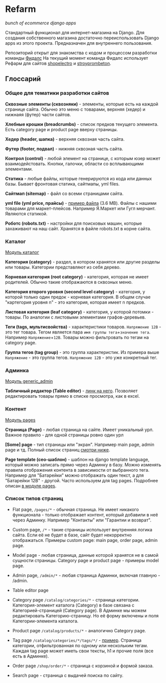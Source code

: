 # Refarm
*bunch of ecommerce django apps* 

Стандартный функционал для интернет-магазина на Django.
Для создания собственного магазина достаточно переиспользовать Django apps из этого проекта.
Предназначен для внутреннего пользования.

Репозиторий открыт для знакомства с кодом и процессом разработки команды [Фидалс](https://fidals.com)
На текущий момент команда Фидалс использует Рефарм для сайтов [shopelectro](https://github.com/fidals/shopelectro) и [stroyprombeton](https://github.com/fidals/stroyprombeton). 

## Глоссарий

### Общее для тематики разработки сайтов

**Сквозные элементы (сквозняки)** - элементы, которые есть на каждой странице сайта.
Обычно это меню с товарами, верхняя (хедер) и нижнаяя (футер) части сайтов.

**Хлебные крошки (breadcrumbs)** - список предков текущего элемента.
Есть category page и product page вверху страницы.

**Хедер (header, шапка)** - верхняя сквозная часть сайта.

**Футер (footer, подвал)** - нижняя сквозная часть сайта.

**Контрол (control)** - любой элемент на странице, с которым юзер может взаимодейстовать.
Кнопки, галочки, области со всплывающими элементами. 
 
**Статика** - любые файлы, которые генерируются из кода или данных базы.
Бывает фронтовая статика, сайтмапы, yml files.

**Сайтмап (sitemap)** - файл со всеми страницами сайта.

**yml file (yml price, прайсы)** - [пример файла](https://www.shopelectro.ru/static/yandex.yml) (3.6 MB).
Файлы с нашими товарами для маркет-плейсов. Например Я.Маркет или Гугл мерчант.
Являются статикой.

**Роботс (robots.txt)** - настройки для поисковых машин, которые захаживают на наш сайт.
Хранятся в файле robots.txt в корне сайта.


### Каталог

[Модуль каталог](https://github.com/fidals/refarm-site/tree/master/catalog)

**Категория (category)** - раздел, в котором хранятся или другие разделы или товары.
Категории представляют из себя дерево.

**Корневая категория (root category)** - категория, которая не имеет родителей.
Обычно такие отображаются в сквозных меню.

**Категория второго уровня (second level category)** - категория, у которой только один предок - корневая категория.
В общем случае "картегория уровня n" - это категория, которая имеет n предков.
 
**Листовая категория (leaf category)** - категория, у которой потомки - товары.
По аналогии с листовыми элементами графов-деревьев.

**Теги (tags, мультисвойства)** - характеристики товаров.
`Напряжение 12В` - это тег товара.
Тегом является пара `имя группы тега`+`значение тега`. Например `Напряжение`+`12В`.
Товары можно фильтровать по тегам на category page.

**Группа тегов (tag group)** - это группа характеристик.
Из примера выше `Напряжение` - это группа тегов.
`Напряжение 12В` - это уже конкретный тег.

### Админка

[Модуль generic_admin](https://github.com/fidals/refarm-site/tree/master/generic_admin)

**Табличный редактор (Table editor)** - [линк на него](http://www.stroyprombeton.ru/admin/editor/).
Позволяет редактировать товары прямо в списке просмотра, как в excel.

### Контент

[Модуль pages](https://github.com/fidals/refarm-site/tree/master/pages)

**Страница (Page)** - любая страница на сайте. Имеет уникальный урл.
Важное правило - для одной страницы ровно один урл

**[Some] page** - тип страницы или "экран".
Например main page, admin page и тд. Полный список страниц [смотри ниже](#refarms-documentation).

**Page template (сео-шаблон)** - шаблон на django template language, который можно записать прямо через Админку в базу.
Можно изменять правила отображения контента в зависимости от выбранного тега.
Например для "Батарейки" можно отображать один текст, а для "Батарейки 12В" - другой.
Часто используем для tag pages. Подробнее описан [в модуле pages](https://github.com/fidals/refarm-site/tree/master/pages). 

### Список типов страниц
- Flat page, `/pages/*` - обычная страница.
Не имеет никакого функционала - только отображает контент, который добавили в неё через Админку.
Например "Контакты" или "Гарантии и возврат".
- Custom page, `/*` - такие страницы использует внутренняя логика сайта.
Если её не будет в базе, сайт будет некорректно отображаться.
Примеры custom page: main page, order page, admin page. 
- Model page - любая страница, данные которой хранятся не в самой сущности страницы.
Category page и product page - примеры model page.

- Admin page, `/admin/*` - любая страница Админки, включая главную - /admin.
- Table editor page

- Category page `/catalog/categories/*` - страница категории.
Категория-элемент каталога (Category) в базе связана с Категорией-страницей (Category page).
В Админке мы можем редактировать Категорию-страницу. Но её форму включены и поля Категории-элемента каталога. 
- Product page `/catalog/products/*` - аналогично Category page.
- Tag page `/catalog/categories/*/tags/*/` - [пример](https://www.shopelectro.ru/catalog/categories/bloki-pitaniia-288/tags/0-3-a/).
Страница категории, отфильтрованная по одному или нескольким тегам.
Каждая tag page может иметь свои тексты, h1 и прочие поля (все есть в Админке).

- Order page `/shop/order/*` - страница с корзиной и формой заказа.
- Search page - страница с выдачей поиска по сайту.
